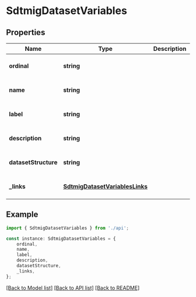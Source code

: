 # SdtmigDatasetVariables


## Properties

Name | Type | Description | Notes
------------ | ------------- | ------------- | -------------
**ordinal** | **string** |  | [optional] [default to undefined]
**name** | **string** |  | [optional] [default to undefined]
**label** | **string** |  | [optional] [default to undefined]
**description** | **string** |  | [optional] [default to undefined]
**datasetStructure** | **string** |  | [optional] [default to undefined]
**_links** | [**SdtmigDatasetVariablesLinks**](SdtmigDatasetVariablesLinks.md) |  | [optional] [default to undefined]

## Example

```typescript
import { SdtmigDatasetVariables } from './api';

const instance: SdtmigDatasetVariables = {
    ordinal,
    name,
    label,
    description,
    datasetStructure,
    _links,
};
```

[[Back to Model list]](../README.md#documentation-for-models) [[Back to API list]](../README.md#documentation-for-api-endpoints) [[Back to README]](../README.md)
